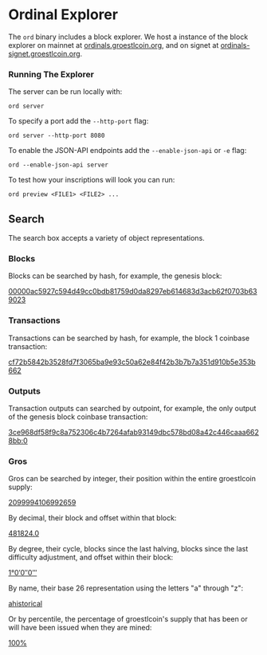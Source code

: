 Ordinal Explorer
================

The `ord` binary includes a block explorer. We host a instance of the block
explorer on mainnet at [ordinals.groestlcoin.org](https://ordinals.groestlcoin.org), and on signet at
[ordinals-signet.groestlcoin.org](https://ordinals-signet.groestlcoin.org).

### Running The Explorer
The server can be run locally with:

`ord server`

To specify a port add the `--http-port` flag:

`ord server --http-port 8080`

To enable the JSON-API endpoints add the `--enable-json-api` or `-e` flag:

`ord --enable-json-api server`

To test how your inscriptions will look you can run:

`ord preview <FILE1> <FILE2> ...`

Search
------

The search box accepts a variety of object representations.

### Blocks

Blocks can be searched by hash, for example, the genesis block:

[00000ac5927c594d49cc0bdb81759d0da8297eb614683d3acb62f0703b639023](https://ordinals.groestlcoin.org/search/00000ac5927c594d49cc0bdb81759d0da8297eb614683d3acb62f0703b639023)

### Transactions

Transactions can be searched by hash, for example, the block 1 coinbase
transaction:

[cf72b5842b3528fd7f3065ba9e93c50a62e84f42b3b7b7a351d910b5e353b662](https://ordinals.groestlcoin.org/search/cf72b5842b3528fd7f3065ba9e93c50a62e84f42b3b7b7a351d910b5e353b662)

### Outputs

Transaction outputs can searched by outpoint, for example, the only output of
the genesis block coinbase transaction:

[3ce968df58f9c8a752306c4b7264afab93149dbc578bd08a42c446caaa6628bb:0](https://ordinals.groestlcoin.org/output/3ce968df58f9c8a752306c4b7264afab93149dbc578bd08a42c446caaa6628bb:0)

### Gros

Gros can be searched by integer, their position within the entire groestlcoin
supply:

[2099994106992659](https://ordinals.groestlcoin.org/search/2099994106992659)

By decimal, their block and offset within that block:

[481824.0](https://ordinals.groestlcoin.org/search/481824.0)

By degree, their cycle, blocks since the last halving, blocks since the last
difficulty adjustment, and offset within their block:

[1°0′0″0‴](https://ordinals.groestlcoin.org/search/1°0′0″0‴)

By name, their base 26 representation using the letters "a" through "z":

[ahistorical](https://ordinals.groestlcoin.org/search/ahistorical)

Or by percentile, the percentage of groestlcoin's supply that has been or will have
been issued when they are mined:

[100%](https://ordinals.groestlcoin.org/search/100%)
